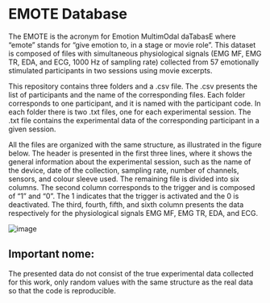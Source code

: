 # EMOTE Database

The EMOTE is the acronym for Emotion MultimOdal daTabasE where “emote” stands for “give emotion to, in a stage or movie role”. This dataset is composed of files with simultaneous physiological signals (EMG MF, EMG TR, EDA, and ECG, 1000 Hz of sampling rate) collected from 57 emotionally stimulated participants in two sessions using movie excerpts.

This repository contains three folders and a .csv file. The .csv presents the list of participants and the name of the corresponding files. Each folder corresponds to one participant, and it is named with the participant code. In each folder there is two .txt files, one for each experimental session. The .txt file contains the experimental data of the corresponding participant in a given session.

All the files are organized with the same structure, as illustrated in the figure below. The header is presented in the first three lines, where it shows the general information about the experimental session, such as the name of the device, date of the collection, sampling rate, number of channels, sensors, and colour sleeve used. The remaining file is divided into six columns. The second column corresponds to the trigger and is composed of “1” and “0”. The 1 indicates that the trigger is activated and the 0 is deactivated. The third, fourth, fifth, and sixth column presents the data respectively for the physiological signals EMG MF, EMG TR, EDA, and ECG.

![image](https://user-images.githubusercontent.com/95349173/211217788-a88cee84-b64f-4325-9a57-f84141226022.png)

## **Important nome**:
The presented data do not consist of the true experimental data collected for this work, only random values with the same structure as the real data so that the code is reproducible.
